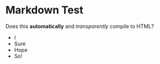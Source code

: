 Markdown Test
=============

Does this **automatically** and *transparently* compile to HTML?

* I
* Sure
* Hope
* So!